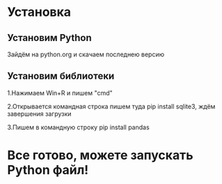 # Установка

## Установим Python

 Зайдём на python.org и скачаем последнею версию
 
## Установим библиотеки

 1.Нажимаем Win+R и пишем "cmd"
 
 2.Открывается командная строка пишем туда pip install sqlite3, ждём завершения загрузки
 
 3.Пишем в командную строку pip install pandas
# Все готово, можете запускать Python файл!
